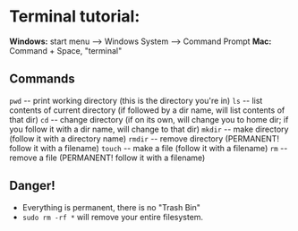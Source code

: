 # Terminal tutorial:

**Windows:** start menu --> Windows System --> Command Prompt
**Mac:** Command + Space, "terminal"

## Commands

`pwd` -- print working directory (this is the directory you're in)
`ls` -- list contents of current directory (if followed by a dir name, will list contents of that dir)
`cd` -- change directory (if on its own, will change you to home dir; if you follow it with a dir name, will change to that dir)
`mkdir` -- make directory (follow it with a directory name)
`rmdir` -- remove directory (PERMANENT! follow it with a filename)
`touch` -- make a file (follow it with a filename)
`rm` -- remove a file (PERMANENT! follow it with a filename)

## Danger!

- Everything is permanent, there is no "Trash Bin"
- `sudo rm -rf *` will remove your entire filesystem.
